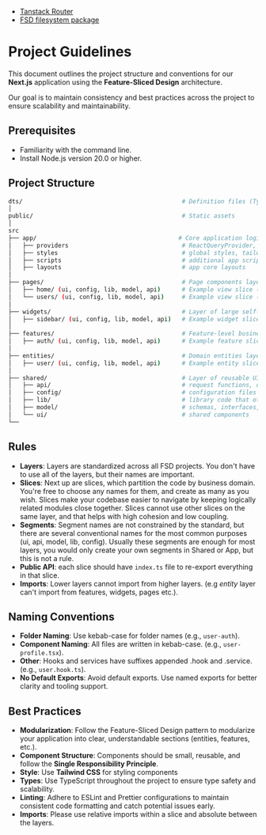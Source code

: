 - [Tanstack Router](https://tanstack.com/router/latest)
- [FSD filesystem package](https://www.npmjs.com/package/@feature-sliced/filesystem)

# Project Guidelines

This document outlines the project structure and conventions for our **Next.js** application using the **Feature-Sliced Design** architecture.

Our goal is to maintain consistency and best practices across the project to ensure scalability and maintainability.

## Prerequisites

- Familiarity with the command line.
- Install Node.js version 20.0 or higher.

## Project Structure
```bash
dts/                                             # Definition files (TypeScript types)
│
public/                                          # Static assets
│
src
├── app/                                        # Core application logic layer (instead of FSD 'app')
│   ├── providers                                # ReactQueryProvider, AntConfigProvider etc.
│   ├── styles                                   # global styles, tailwind
│   ├── scripts                                  # additional app scripts
│   ├── layouts                                  # app core layouts
│
├── pages/                                       # Page components layer (instead of FSD 'pages')
│   ├── home/ (ui, config, lib, model, api)      # Example view slice (home)
│   └── users/ (ui, config, lib, model, api)     # Example view slice (users)
│
├── widgets/                                     # Layer of large self-contained chunks of functionality
│   ├── sidebar/ (ui, config, lib, model, api)   # Example widget slice (sidebar)
│
├── features/                                    # Feature-level business logic layer
│   ├── auth/ (ui, config, lib, model, api)      # Example feature slice (authentication)
│
├── entities/                                    # Domain entities layer
│   ├── user/ (ui, config, lib, model, api)      # Example entity slice (user-related logic)
│
├── shared/                                      # Layer of reusable UI components and utilities
│   ├── api/                                     # request functions, data types, mappers, etc.
│   ├── config/                                  # configuration files and feature flags.
│   ├── lib/                                     # library code that other modules on this slice need
│   ├── model/                                   # schemas, interfaces, stores, and business logic
│   └── ui/                                      # shared components
└──
```

## Rules
- **Layers**: Layers are standardized across all FSD projects. You don't have to use all of the layers, but their names are important.
- **Slices**: Next up are slices, which partition the code by business domain. You're free to choose any names for them, and create as many as you wish. Slices make your codebase easier to navigate by keeping logically related modules close together.
Slices cannot use other slices on the same layer, and that helps with high cohesion and low coupling.
- **Segments**: Segment names are not constrained by the standard, but there are several conventional names for the most common purposes (ui, api, model, lib, config). Usually these segments are enough for most layers, you would only create your own segments in Shared or App, but this is not a rule.
- **Public API**: each slice should have `index.ts` file to re-export everything in that slice.
- **Imports**: Lower layers cannot import from higher layers. (e.g *entity* layer can't import from features, widgets, pages etc.). 

## Naming Conventions

- **Folder Naming**: Use kebab-case for folder names (e.g., `user-auth`).
- **Component Naming**: All files are written in kebab-case. (e.g., `user-profile.tsx`).
- **Other**: Hooks and services have suffixes appended .hook and .service. (e.g., `user.hook.ts`).
- **No Default Exports**: Avoid default exports. Use named exports for better clarity and tooling support.

## Best Practices

- **Modularization**: Follow the Feature-Sliced Design pattern to modularize your application into clear, understandable sections (entities, features, etc.).
- **Component Structure**: Components should be small, reusable, and follow the **Single Responsibility Principle**.
- **Style**: Use **Tailwind CSS** for styling components
- **Types**: Use TypeScript throughout the project to ensure type safety and scalability.
- **Linting**: Adhere to ESLint and Prettier configurations to maintain consistent code formatting and catch potential issues early.
- **Imports**: Please use relative imports within a slice and absolute between the layers.

